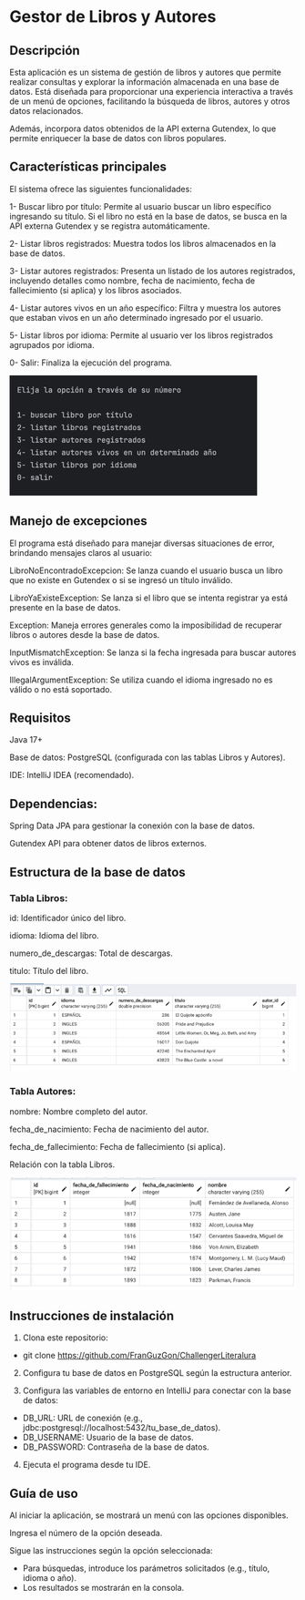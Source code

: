 # Gestor de Libros y Autores

## Descripción

Esta aplicación es un sistema de gestión de libros y autores que permite realizar consultas y explorar la información almacenada en una base de datos. Está diseñada para proporcionar una experiencia interactiva a través de un menú de opciones, facilitando la búsqueda de libros, autores y otros datos relacionados.

Además, incorpora datos obtenidos de la API externa Gutendex, lo que permite enriquecer la base de datos con libros populares.

## Características principales

El sistema ofrece las siguientes funcionalidades:

1- Buscar libro por título: Permite al usuario buscar un libro específico ingresando su título. Si el libro no está en la base de datos, se busca en la API externa Gutendex y se registra automáticamente.

2- Listar libros registrados: Muestra todos los libros almacenados en la base de datos.

3- Listar autores registrados: Presenta un listado de los autores registrados, incluyendo detalles como nombre, fecha de nacimiento, fecha de fallecimiento (si aplica) y los libros asociados.

4- Listar autores vivos en un año específico: Filtra y muestra los autores que estaban vivos en un año determinado ingresado por el usuario.

5- Listar libros por idioma: Permite al usuario ver los libros registrados agrupados por idioma.

0- Salir: Finaliza la ejecución del programa.

![img.png](img.png)


## Manejo de excepciones

El programa está diseñado para manejar diversas situaciones de error, brindando mensajes claros al usuario:

LibroNoEncontradoExcepcion: Se lanza cuando el usuario busca un libro que no existe en Gutendex o si se ingresó un título inválido.

LibroYaExisteException: Se lanza si el libro que se intenta registrar ya está presente en la base de datos.

Exception: Maneja errores generales como la imposibilidad de recuperar libros o autores desde la base de datos.

InputMismatchException: Se lanza si la fecha ingresada para buscar autores vivos es inválida.

IllegalArgumentException: Se utiliza cuando el idioma ingresado no es válido o no está soportado.

## Requisitos

Java 17+

Base de datos: PostgreSQL (configurada con las tablas Libros y Autores).

IDE: IntelliJ IDEA (recomendado).

## Dependencias:

Spring Data JPA para gestionar la conexión con la base de datos.

Gutendex API para obtener datos de libros externos.

## Estructura de la base de datos

### Tabla Libros:

id: Identificador único del libro.

idioma: Idioma del libro.

numero_de_descargas: Total de descargas.

titulo: Título del libro.

![img_1.png](img_1.png)


### Tabla Autores:

nombre: Nombre completo del autor.

fecha_de_nacimiento: Fecha de nacimiento del autor.

fecha_de_fallecimiento: Fecha de fallecimiento (si aplica).

Relación con la tabla Libros.

![img_2.png](img_2.png)


## Instrucciones de instalación

1. Clona este repositorio: 

  - git clone https://github.com/FranGuzGon/ChallengerLiteralura

2. Configura tu base de datos en PostgreSQL según la estructura anterior.

3. Configura las variables de entorno en IntelliJ para conectar con la base de datos:
  - DB_URL: URL de conexión (e.g., jdbc:postgresql://localhost:5432/tu_base_de_datos).
  - DB_USERNAME: Usuario de la base de datos.
  - DB_PASSWORD: Contraseña de la base de datos.

4.  Ejecuta el programa desde tu IDE.

## Guía de uso

Al iniciar la aplicación, se mostrará un menú con las opciones disponibles.

Ingresa el número de la opción deseada.

Sigue las instrucciones según la opción seleccionada:

- Para búsquedas, introduce los parámetros solicitados (e.g., título, idioma o año).
- Los resultados se mostrarán en la consola.
